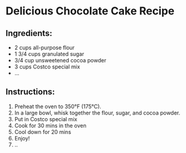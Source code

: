 # Delicious Chocolate Cake Recipe

## Ingredients:
- 2 cups all-purpose flour
- 1 3/4 cups granulated sugar
- 3/4 cup unsweetened cocoa powder
- 3 cups Costco special mix
- ...

## Instructions:
1. Preheat the oven to 350°F (175°C).
2. In a large bowl, whisk together the flour, sugar, and cocoa powder.
3. Put in Costco special mix
4. Cook for 30 mins in the oven
5. Cool down for 20 mins
6. Enjoy!
7. ..